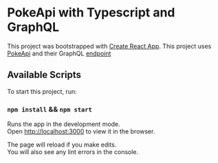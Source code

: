 # PokeApi with Typescript and GraphQL

This project was bootstrapped with [Create React App](https://github.com/facebook/create-react-app).
This project uses [PokeApi](https://pokeapi.co/) and their GraphQL [endpoint](https://beta.pokeapi.co/graphql/console/)

## Available Scripts

To start this project, run:

### `npm install` && `npm start`

Runs the app in the development mode.\
Open [http://localhost:3000](http://localhost:3000) to view it in the browser.

The page will reload if you make edits.\
You will also see any lint errors in the console.
